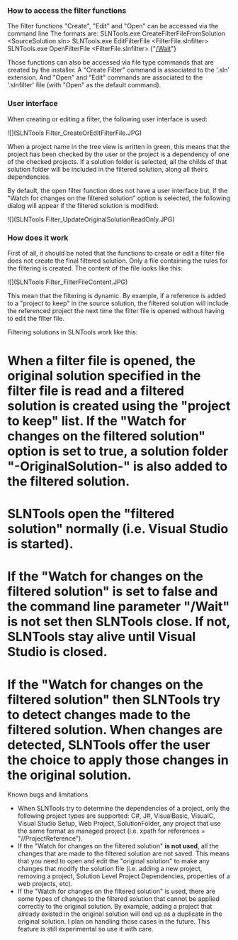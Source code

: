 ### How to access the filter functions

The filter functions "Create", "Edit" and "Open" can be accessed via the command line The formats are:
SLNTools.exe CreateFilterFileFromSolution <SourceSolution.sln>
SLNTools.exe EditFilterFile <FilterFile.slnfilter>
SLNTools.exe OpenFilterFile <FilterFile.slnfilter> {"[/Wait](_Wait)"}

Those functions can also be accessed via file type commands that are created by the installer. A "Create Filter" command is associated to the '.sln' extension. And "Open" and "Edit" commands are associated to the '.slnfilter' file (with "Open" as the default command).  

### User interface

When creating or editing a filter, the following user interface is used:

![](SLNTools Filter_CreateOrEditFilterFile.JPG)

When a project name in the tree view is written in green, this means that the project has been checked by the user or the project is a dependency of one of the checked projects. If a solution folder is selected, all the childs of that solution folder will be included in the filtered solution, along all theirs dependencies.

By default, the open filter function does not have a user interface but, if the "Watch for changes on the filtered solution" option is selected, the following dialog will appear if the filtered solution is modified:

![](SLNTools Filter_UpdateOriginalSolutionReadOnly.JPG)

### How does it work

First of all, it should be noted that the functions to create or edit a filter file does not create the final filtered solution. Only a file containing the rules for the filtering is created. The content of the file looks like this: 

![](SLNTools Filter_FilterFileContent.JPG)

This mean that the filtering is dynamic. By example, if a reference is added to a "project to keep" in the source solution, the filtered solution will include the referenced project the next time the filter file is opened without having to edit the filter file.

Filtering solutions in SLNTools work like this:

# When a filter file is opened, the original solution specified in the filter file is read and a filtered solution is created using the "project to keep" list. If the "Watch for changes on the filtered solution" option is set to true, a solution folder "-OriginalSolution-" is also added to the filtered solution.
# SLNTools open the "filtered solution" normally (i.e. Visual Studio is started).
# If the "Watch for changes on the filtered solution" is set to false and the command line parameter "/Wait" is not set then SLNTools close. If not, SLNTools stay alive until Visual Studio is closed.
# If the "Watch for changes on the filtered solution" then SLNTools try to detect changes made to the filtered solution. When changes are detected, SLNTools offer the user the choice to apply those changes in the original solution.

Known bugs and limitations 

* When SLNTools try to determine the dependencies of a project, only the following project types are supported: C#, J#, VisualBasic, VisualC, Visual Studio Setup, Web Project, SolutionFolder, any project that use the same format as managed project (i.e. xpath for references = "//ProjectReference"). 
* If the "Watch for changes on the filtered solution" **is not used**, all the changes that are made to the filtered solution are not saved. This means that you need to open and edit the "original solution" to make any changes that modify the solution file (i.e. adding a new project, removing a project, Solution Level Project Dependencies, properties of a web projects, etc).
* If the "Watch for changes on the filtered solution" is used, there are some types of changes to the filtered solution that cannot be applied correctly to the original solution. By example, adding a project that already existed in the original solution will end up as a duplicate in the original solution. I plan on handling those cases in the future. This feature is still experimental so use it with care.

